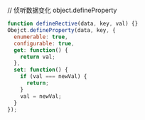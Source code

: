 #

// 侦听数据变化 object.defineProperty

```js
function defineRective(data, key, val) {}
Obejct.defineProperty(data, key, {
  enumerable: true,
  configurable: true,
  get: function() {
    return val;
  },
  set: function() {
    if (val === newVal) {
      return;
    }
    val = newVal;
  }
});
```

